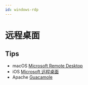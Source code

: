 ```yaml
---
id: windows-rdp
---
```

# 远程桌面
## Tips
* macOS [Microsoft Remote Desktop](https://apps.apple.com/us/app/microsoft-remote-desktop/id1295203466)
* iOS [Microsoft 远程桌面](https://apps.apple.com/cn/app/microsoft-%E8%BF%9C%E7%A8%8B%E6%A1%8C%E9%9D%A2/id714464092)
* Apache [Guacamole](https://guacamole.apache.org/)
